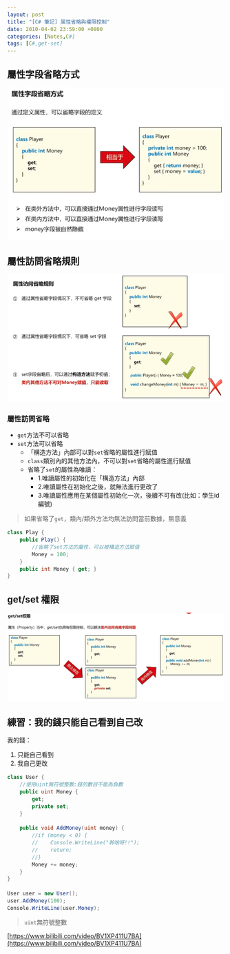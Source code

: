 ```yaml
---
layout: post
title: "[C# 筆記] 属性省略與權限控制"
date: 2010-04-02 23:59:00 +0800
categories: [Notes,C#]
tags: [C#,get-set]
---
```


## 屬性字段省略方式

![](/assets/img/post/get-set-1.png)

## 屬性訪問省略規則

![](/assets/img/post/get-set-2.png)

### 屬性訪問省略
- `get`方法不可以省略
- `set`方法可以省略
    - 「構造方法」內部可以對`set`省略的屬性進行賦值
    - `class`類別內的其他方法內，不可以對`set`省略的屬性進行賦值
    - 省略了`set`的屬性為唯讀：
        - 1.唯讀屬性的初始化在「構造方法」內部
        - 2.唯讀屬性在初始化之後，就無法進行更改了
        - 3.唯讀屬性應用在某個屬性初始化一次，後續不可有改(比如：學生id編號)
        
> 如果省略了`get`，類內/類外方法均無法訪問當前數據，無意義

```c#
class Play {
    public Play() {
        //省略了set方法的屬性，可以被構造方法賦值
        Money = 100;
    }
    public int Money { get; }
}
```

## get/set 權限

![](/assets/img/post/get-set-3.png)

## 練習：我的錢只能自己看到自己改

我的錢：
1. 只能自己看到
2. 我自己更改

```c#
class User { 
    //使用uint無符號整數:錢的數目不能為負數
    public uint Money {
        get;
        private set;
    }

    public void AddMoney(uint money) {
        //if (money < 0) {
        //    Console.WriteLine("幹啥呀!!");
        //    return;
        //}
        Money += money;
    }
}

User user = new User();
user.AddMoney(100);
Console.WriteLine(user.Money);
```

> `uint`無符號整數

[https://www.bilibili.com/video/BV1XP411U7BA](https://www.bilibili.com/video/BV1XP411U7BA)